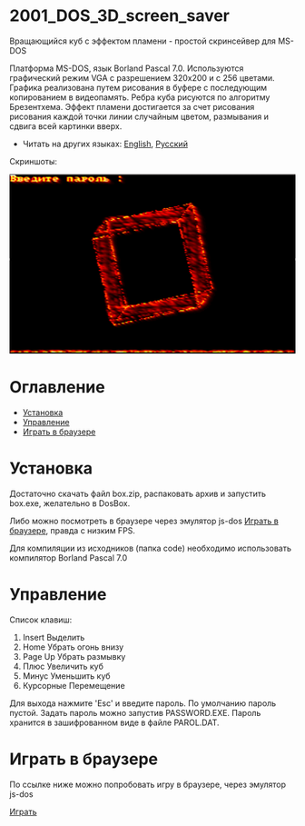 # 2001_DOS_3D_screen_saver
Вращающийся куб с эффектом пламени - простой скринсейвер для MS-DOS

Платформа MS-DOS, язык Borland Pascal 7.0. Используются графический режим VGA с разрешением 320х200 и с 256 цветами. Графика реализована путем рисования в буфере с последующим копированием в видеопамять. Ребра куба рисуются по алгоритму Брезентхема. Эффект пламени достигается за счет рисования рисования каждой точки линии случайным цветом, размывания и сдвига всей картинки вверх.

* Читать на других языках: [English](README.md), [Русский](README.ru.md)

Скриншоты:

![Screenshots](screenshots.gif)

# Оглавление
- [Установка](#Установка)
- [Управление](#Управление)
- [Играть в браузере](#Играть-в-браузере)

# Установка

Достаточно скачать файл box.zip, распаковать архив и запустить box.exe, желательно в DosBox.

Либо можно посмотреть в браузере через эмулятор js-dos [Играть в браузере](#Играть-в-браузере), правда с низким FPS.

Для компиляции из исходников (папка code) необходимо использовать компилятор Borland Pascal 7.0

# Управление

Список клавиш:

1. Insert Выделить
2. Home Убрать огонь внизу
3. Page Up Убрать размывку
4. Плюс Увеличить куб
5. Минус Уменьшить куб
6. Курсорные Перемещение

Для выхода нажмите 'Esc' и введите пароль. По умолчанию пароль пустой. Задать пароль можно запустив PASSWORD.EXE. Пароль хранится в зашифрованном виде в файле PAROL.DAT.

# Играть в браузере

По ссылке ниже можно попробовать игру в браузере, через эмулятор js-dos

[Играть](https://andrey-andrianov.github.io/sites/jsdos/box.html)
